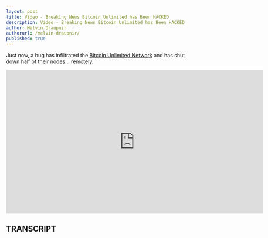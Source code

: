```yaml
---
layout: post
title: Video - Breaking News Bitcoin Unlimited has Been HACKED
description: Video - Breaking News Bitcoin Unlimited has Been HACKED
author: Melvin Draupnir
authorurl: /melvin-draupnir/ 
published: true
---
```


<p>Just now, a bug has infiltrated the <a href="/bitcoin-unlimited-signaled-by-antpool/">Bitcoin Unlimited Network</a> and has shut down half of their nodes... remotely.</p>

<center><iframe width="700" height="394" src="https://www.youtube.com/embed/nrvdJE2sQ2Q" frameborder="0" allowfullscreen></iframe></center>

<h2>TRANSCRIPT</h2>
